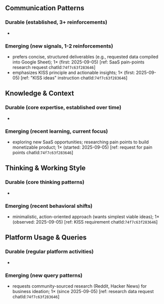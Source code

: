 ## Communication Patterns
### Durable (established, 3+ reinforcements)
- 

### Emerging (new signals, 1-2 reinforcements)
- prefers concise, structured deliverables (e.g., requested data compiled into Google Sheet); 1× (first: 2025-09-05) [ref: SaaS pain-points research request chatId:`74f7c63f283646`]
- emphasizes KISS principle and actionable insights; 1× (first: 2025-09-05) [ref: "KISS ideas" instruction chatId:`74f7c63f283646`]

## Knowledge & Context
### Durable (core expertise, established over time)
-

### Emerging (recent learning, current focus)
- exploring new SaaS opportunities; researching pain points to build monetizable product; 1× (started: 2025-09-05) [ref: request for pain points chatId:`74f7c63f283646`]

## Thinking & Working Style
### Durable (core thinking patterns)
-

### Emerging (recent behavioral shifts)
- minimalistic, action-oriented approach (wants simplest viable ideas); 1× (observed: 2025-09-05) [ref: KISS requirement chatId:`74f7c63f283646`]

## Platform Usage & Queries
### Durable (regular platform activities)
-

### Emerging (new query patterns)
- requests community-sourced research (Reddit, Hacker News) for business ideation; 1× (since 2025-09-05) [ref: research data request chatId:`74f7c63f283646`]